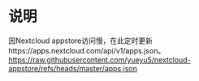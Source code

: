 # 说明
因Nextcloud appstore访问慢，在此定时更新https://apps.nextcloud.com/api/v1/apps.json。
https://raw.githubusercontent.com/yueyu5/nextcloud-appstore/refs/heads/master/apps.json
